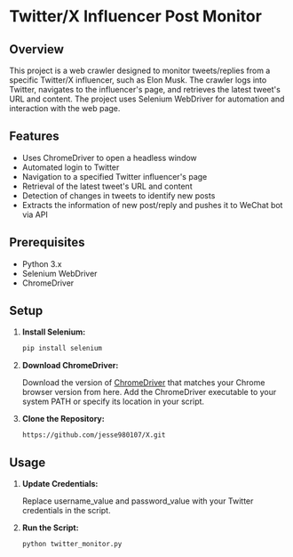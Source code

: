 # Twitter/X Influencer Post Monitor

## Overview

This project is a web crawler designed to monitor tweets/replies from a specific Twitter/X influencer, such as Elon Musk. The crawler logs into Twitter, navigates to the influencer's page, and retrieves the latest tweet's URL and content. The project uses Selenium WebDriver for automation and interaction with the web page.

## Features

- Uses ChromeDriver to open a headless window
- Automated login to Twitter
- Navigation to a specified Twitter influencer's page
- Retrieval of the latest tweet's URL and content
- Detection of changes in tweets to identify new posts
- Extracts the information of new post/reply and pushes it to WeChat bot via API

## Prerequisites

- Python 3.x
- Selenium WebDriver
- ChromeDriver

## Setup

1. **Install Selenium:**
   ```sh
   pip install selenium
   
2. **Download ChromeDriver:**
   
   Download the version of [ChromeDriver](https://developer.chrome.com/docs/chromedriver/downloads) that matches your Chrome browser version from here.
   Add the ChromeDriver executable to your system PATH or specify its location in your script.

3. **Clone the Repository:**
   ```
   https://github.com/jesse980107/X.git
## Usage
1. **Update Credentials:**
   
   Replace username_value and password_value with your Twitter credentials in the script.

2. **Run the Script:**
   ```
   python twitter_monitor.py
    
